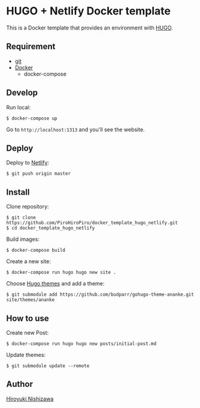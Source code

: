 # HUGO + Netlify Docker template

This is a Docker template that provides an environment with [HUGO](https://gohugo.io/).

## Requirement

- [git](https://git-scm.com/)
- [Docker](https://www.docker.com/)
  - docker-compose

## Develop

Run local:

```console
$ docker-compose up
```

Go to `http://localhost:1313` and you'll see the website.

## Deploy

Deploy to [Netlify](https://www.netlify.com/):

```console
$ git push origin master
```

## Install

Clone repository:

```console
$ git clone https://github.com/PiroHiroPiro/docker_template_hugo_netlify.git
$ cd docker_template_hugo_netlify
```

Build images:

```console
$ docker-compose build
```

Create a new site:

```console
$ docker-compose run hugo hugo new site .
```

Choose [Hugo themes](https://themes.gohugo.io/) and add a theme:

```console
$ git submodule add https://github.com/budparr/gohugo-theme-ananke.git site/themes/ananke
```

## How to use

Create new Post:

```console
$ docker-compose run hugo hugo new posts/initial-post.md
```

Update themes:

```console
$ git submodule update --remote
```

## Author

[Hiroyuki Nishizawa](https://github.com/PiroHiroPiro)
